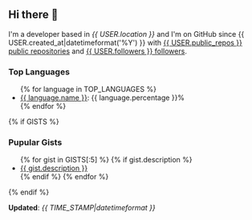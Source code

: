 <h2>Hi there 👋</h2>

<!-- This is just the base template, feel free to change it. -->

<p>
    I'm a developer based in <i>{{ USER.location }}</i>
    and I'm on GitHub since {{ USER.created_at|datetimeformat('%Y') }}
    with <a href="https://github.com/{{ USER.login }}?tab=repositories">{{ USER.public_repos }} public repositories</a>
    and <a href="https://github.com/{{ USER.login }}?tab=followers">{{ USER.followers }} followers</a>.
</p>

<h3>Top Languages</h3>

<ul>
{% for language in TOP_LANGUAGES %}
    <li><a href="https://github.com/search?q=user%3A{{ USER.login }}&l={{ language.name }}">{{ language.name }}</a>: {{ language.percentage }}%</li>
{% endfor %}
</ul>

{% if GISTS %}
<h3>Pupular Gists</h3>

<ul>
{% for gist in GISTS[:5] %}
    {% if gist.description %}
        <li><a href="{{ gist.html_url }}">{{ gist.description }}</a></li>
    {% endif %}
{% endfor %}
</ul>
{% endif %}

<p><strong>Updated</strong>: <i>{{ TIME_STAMP|datetimeformat }}</i></p>
